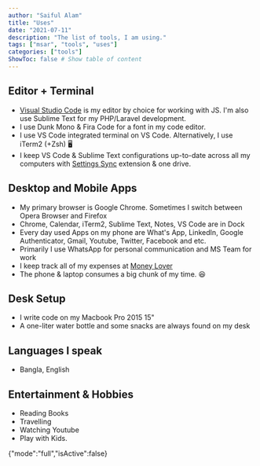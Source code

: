 ```yaml
---
author: "Saiful Alam"
title: "Uses"
date: "2021-07-11"
description: "The list of tools, I am using."
tags: ["msar", "tools", "uses"]
categories: ["tools"]
ShowToc: false # Show table of content
---
```


## Editor + Terminal

- [Visual Studio Code][vscode] is my editor by choice for working with JS. I'm also use Sublime Text for my PHP/Laravel development.
- I use Dunk Mono & Fira Code for a font in my code editor.
- I use VS Code integrated terminal on VS Code. Alternatively, I use iTerm2 (+Zsh) 🖥 
- I keep VS Code & Sublime Text configurations up-to-date across all my computers with [Settings Sync][ss] extension & one drive.

## Desktop and Mobile Apps

- My primary browser is Google Chrome. Sometimes I switch between Opera Browser and Firefox
- Chrome, Calendar, iTerm2, Sublime Text, Notes, VS Code are in Dock
- Every day used Apps on my phone are What's App, LinkedIn, Google Authenticator, Gmail, Youtube, Twitter, Facebook and etc.
- Primarily I use WhatsApp for personal communication and MS Team for work
- I keep track all of my expenses at [Money Lover](https://realbyteapps.com)
- The phone & laptop consumes a big chunk of my time. 😆 

## Desk Setup

- I write code on my Macbook Pro 2015 15"
- A one-liter water bottle and some snacks are always found on my desk

## Languages I speak

- Bangla, English

## Entertainment & Hobbies

- Reading Books
- Travelling
- Watching Youtube
- Play with Kids.


[ss]: https://marketplace.visualstudio.com/items?itemName=Shan.code-settings-sync
[vscode]: https://code.visualstudio.com/
[mlve]: https://moneylover.me/
[g6]: https://www.feiyu-tech.com/g6/
{"mode":"full","isActive":false}